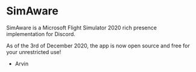 # SimAware

SimAware is a Microsoft Flight Simulator 2020 rich presence implementation for Discord.

As of the 3rd of December 2020, the app is now open source and free for your unrestricted use!

- Arvin
